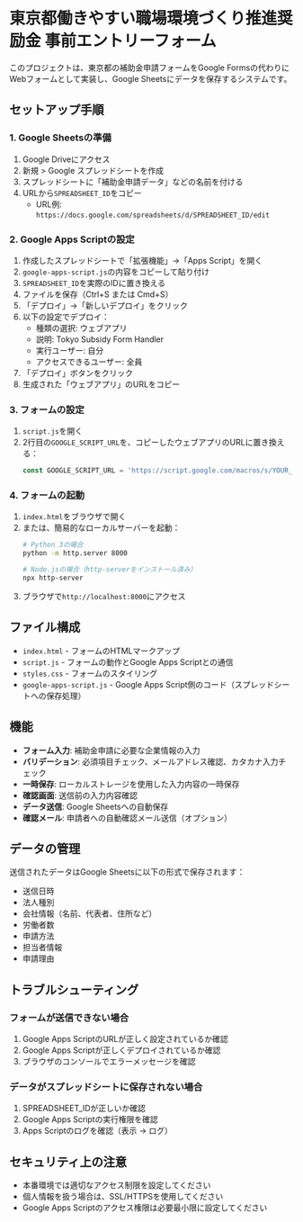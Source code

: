 # 東京都働きやすい職場環境づくり推進奨励金 事前エントリーフォーム

このプロジェクトは、東京都の補助金申請フォームをGoogle Formsの代わりにWebフォームとして実装し、Google Sheetsにデータを保存するシステムです。

## セットアップ手順

### 1. Google Sheetsの準備

1. Google Driveにアクセス
2. 新規 > Google スプレッドシートを作成
3. スプレッドシートに「補助金申請データ」などの名前を付ける
4. URLから`SPREADSHEET_ID`をコピー
   - URL例: `https://docs.google.com/spreadsheets/d/SPREADSHEET_ID/edit`

### 2. Google Apps Scriptの設定

1. 作成したスプレッドシートで「拡張機能」→「Apps Script」を開く
2. `google-apps-script.js`の内容をコピーして貼り付け
3. `SPREADSHEET_ID`を実際のIDに置き換える
4. ファイルを保存（Ctrl+S または Cmd+S）
5. 「デプロイ」→「新しいデプロイ」をクリック
6. 以下の設定でデプロイ：
   - 種類の選択: ウェブアプリ
   - 説明: Tokyo Subsidy Form Handler
   - 実行ユーザー: 自分
   - アクセスできるユーザー: 全員
7. 「デプロイ」ボタンをクリック
8. 生成された「ウェブアプリ」のURLをコピー

### 3. フォームの設定

1. `script.js`を開く
2. 2行目の`GOOGLE_SCRIPT_URL`を、コピーしたウェブアプリのURLに置き換える：
   ```javascript
   const GOOGLE_SCRIPT_URL = 'https://script.google.com/macros/s/YOUR_SCRIPT_ID/exec';
   ```

### 4. フォームの起動

1. `index.html`をブラウザで開く
2. または、簡易的なローカルサーバーを起動：
   ```bash
   # Python 3の場合
   python -m http.server 8000
   
   # Node.jsの場合（http-serverをインストール済み）
   npx http-server
   ```
3. ブラウザで`http://localhost:8000`にアクセス

## ファイル構成

- `index.html` - フォームのHTMLマークアップ
- `script.js` - フォームの動作とGoogle Apps Scriptとの通信
- `styles.css` - フォームのスタイリング
- `google-apps-script.js` - Google Apps Script側のコード（スプレッドシートへの保存処理）

## 機能

- **フォーム入力**: 補助金申請に必要な企業情報の入力
- **バリデーション**: 必須項目チェック、メールアドレス確認、カタカナ入力チェック
- **一時保存**: ローカルストレージを使用した入力内容の一時保存
- **確認画面**: 送信前の入力内容確認
- **データ送信**: Google Sheetsへの自動保存
- **確認メール**: 申請者への自動確認メール送信（オプション）

## データの管理

送信されたデータはGoogle Sheetsに以下の形式で保存されます：

- 送信日時
- 法人種別
- 会社情報（名前、代表者、住所など）
- 労働者数
- 申請方法
- 担当者情報
- 申請理由

## トラブルシューティング

### フォームが送信できない場合

1. Google Apps ScriptのURLが正しく設定されているか確認
2. Google Apps Scriptが正しくデプロイされているか確認
3. ブラウザのコンソールでエラーメッセージを確認

### データがスプレッドシートに保存されない場合

1. SPREADSHEET_IDが正しいか確認
2. Google Apps Scriptの実行権限を確認
3. Apps Scriptのログを確認（表示 → ログ）

## セキュリティ上の注意

- 本番環境では適切なアクセス制限を設定してください
- 個人情報を扱う場合は、SSL/HTTPSを使用してください
- Google Apps Scriptのアクセス権限は必要最小限に設定してください